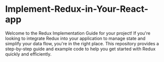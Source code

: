 # Implement-Redux-in-Your-React-app
Welcome to the Redux Implementation Guide for your project! If you're looking to integrate Redux into your application to manage state and simplify your data flow, you're in the right place. This repository provides a step-by-step guide and example code to help you get started with Redux quickly and efficiently.
